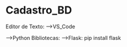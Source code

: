 # Cadastro_BD
Editor de Texto:
-->VS_Code


-->Python
    Bibliotecas:
    -->Flask:
        pip install flask


